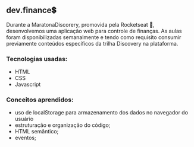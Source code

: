 ## dev.finance:heavy_dollar_sign:

Durante a MaratonaDiscorery, promovida pela Rocketseat :rocket:, desenvolvemos uma aplicação web para controle de finanças.
As aulas foram disponibilizadas semanalmente e tendo como requisito consumir previamente conteúdos específicos da trilha
Discovery na plataforma.

### Tecnologias usadas:

- HTML
- CSS
- Javascript

### Conceitos aprendidos:

- uso de localStorage para armazenamento dos dados no navegador do usuário
- estruturação e organização do código;
- HTML semântico;
- eventos;
